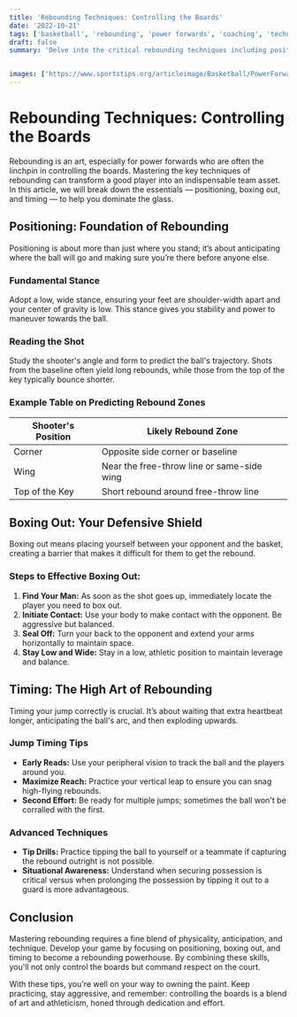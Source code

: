 ```yaml
---
title: 'Rebounding Techniques: Controlling the Boards'
date: '2022-10-21'
tags: ['basketball', 'rebounding', 'power forwards', 'coaching', 'techniques']
draft: false
summary: 'Delve into the critical rebounding techniques including positioning, boxing out, and timing to dominate as a power forward.'


images: ['https://www.sportstips.org/articleimage/Basketball/PowerForward/rebounding_techniques_controlling_the_boards.webp']
---
```


# Rebounding Techniques: Controlling the Boards

Rebounding is an art, especially for power forwards who are often the linchpin in controlling the boards. Mastering the key techniques of rebounding can transform a good player into an indispensable team asset. In this article, we will break down the essentials — positioning, boxing out, and timing — to help you dominate the glass.

## Positioning: Foundation of Rebounding

Positioning is about more than just where you stand; it’s about anticipating where the ball will go and making sure you’re there before anyone else.

### Fundamental Stance

Adopt a low, wide stance, ensuring your feet are shoulder-width apart and your center of gravity is low. This stance gives you stability and power to maneuver towards the ball.

### Reading the Shot

Study the shooter's angle and form to predict the ball's trajectory. Shots from the baseline often yield long rebounds, while those from the top of the key typically bounce shorter.

### Example Table on Predicting Rebound Zones

| Shooter's Position | Likely Rebound Zone |
|--------------------|---------------------|
| Corner             | Opposite side corner or baseline         |
| Wing               | Near the free-throw line or same-side wing|
| Top of the Key     | Short rebound around free-throw line     |

## Boxing Out: Your Defensive Shield

Boxing out means placing yourself between your opponent and the basket, creating a barrier that makes it difficult for them to get the rebound.

### Steps to Effective Boxing Out:

1. **Find Your Man:** As soon as the shot goes up, immediately locate the player you need to box out.
2. **Initiate Contact:** Use your body to make contact with the opponent. Be aggressive but balanced.
3. **Seal Off:** Turn your back to the opponent and extend your arms horizontally to maintain space.
4. **Stay Low and Wide:** Stay in a low, athletic position to maintain leverage and balance.

## Timing: The High Art of Rebounding

Timing your jump correctly is crucial. It’s about waiting that extra heartbeat longer, anticipating the ball's arc, and then exploding upwards.

### Jump Timing Tips

- **Early Reads:** Use your peripheral vision to track the ball and the players around you.
- **Maximize Reach:** Practice your vertical leap to ensure you can snag high-flying rebounds.
- **Second Effort:** Be ready for multiple jumps; sometimes the ball won't be corralled with the first.

### Advanced Techniques

- **Tip Drills:** Practice tipping the ball to yourself or a teammate if capturing the rebound outright is not possible.
- **Situational Awareness:** Understand when securing possession is critical versus when prolonging the possession by tipping it out to a guard is more advantageous.

## Conclusion

Mastering rebounding requires a fine blend of physicality, anticipation, and technique. Develop your game by focusing on positioning, boxing out, and timing to become a rebounding powerhouse. By combining these skills, you'll not only control the boards but command respect on the court.

With these tips, you're well on your way to owning the paint. Keep practicing, stay aggressive, and remember: controlling the boards is a blend of art and athleticism, honed through dedication and effort.